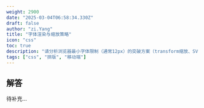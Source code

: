 ```yaml
---
weight: 2900
date: "2025-03-04T06:58:34.330Z"
draft: false
author: "zi.Yang"
title: "字体渲染与缩放策略"
icon: "css"
toc: true
description: "请分析浏览器最小字体限制（通常12px）的突破方案（transform缩放、SVG文本、-webkit-text-size-adjust），说明各方案在可访问性和SEO方面的影响，并演示通过rem单位实现全局字体缩放的最佳实践。"
tags: ["css", "排版", "移动端"]
---
```


## 解答

待补充...
